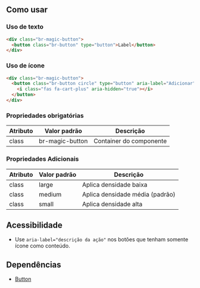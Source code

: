 [version]: # "1.0.4"

## Como usar

### Uso de texto

```html
<div class="br-magic-button">
  <button class="br-button" type="button">Label</button>
</div>
```

### Uso de ícone

```html
<div class="br-magic-button">
  <button class="br-button circle" type="button" aria-label="Adicionar">
    <i class="fas fa-cart-plus" aria-hidden="true"></i>
  </button>
</div>
```

### Propriedades obrigatórias

| Atributo | Valor padrão    | Descrição               |
| -------- | --------------- | ----------------------- |
| class    | br-magic-button | Container do componente |

### Propriedades Adicionais

| Atributo | Valor padrão | Descrição                       |
| -------- | ------------ | ------------------------------- |
| class    | large        | Aplica densidade baixa          |
| class    | medium       | Aplica densidade média (padrão) |
| class    | small        | Aplica densidade alta           |

## Acessibilidade

- Use `aria-label="descrição da ação"` nos botões que tenham somente ícone como conteúdo.

## Dependências

- [Button](/components/button)
